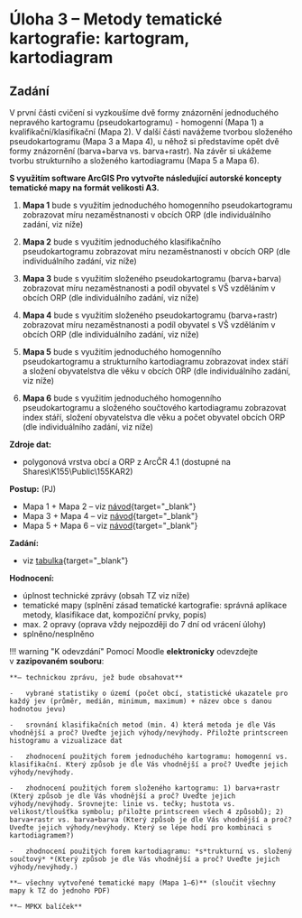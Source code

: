 # Úloha 3 – Metody tematické kartografie: kartogram, kartodiagram

## Zadání

V první části cvičení si vyzkoušíme dvě formy znázornění jednoduchého nepravého kartogramu (pseudokartogramu) - homogenní (Mapa 1) a kvalifikační/klasifikační (Mapa 2). V další části navážeme tvorbou složeného pseudokartogramu (Mapa 3 a Mapa 4), u něhož si představíme opět dvě formy znázornění (barva+barva vs. barva+rastr). Na závěr si ukážeme tvorbu strukturního a složeného kartodiagramu (Mapa 5 a Mapa 6).

**S využitím software ArcGIS Pro vytvořte následující autorské koncepty tematické mapy na formát velikosti A3.**

1.  **Mapa 1** bude s využitím jednoduchého homogenního pseudokartogramu zobrazovat míru nezaměstnanosti v obcích ORP (dle individuálního zadání, viz níže)

2.  **Mapa 2** bude s využitím jednoduchého klasifikačního pseudokartogramu zobrazovat míru nezaměstnanosti v obcích ORP (dle individuálního zadání, viz níže)

3.  **Mapa 3** bude s využitím složeného pseudokartogramu (barva+barva) zobrazovat míru nezaměstnanosti a podíl obyvatel s VŠ vzděláním v obcích ORP (dle individuálního zadání, viz níže)

4.  **Mapa 4** bude s využitím složeného pseudokartogramu (barva+rastr) zobrazovat míru nezaměstnanosti a podíl obyvatel s VŠ vzděláním v obcích ORP (dle individuálního zadání, viz níže)

5.  **Mapa 5** bude s využitím jednoduchého homogenního pseudokartogramu a strukturního kartodiagramu zobrazovat index stáří a složení obyvatelstva dle věku v obcích ORP (dle individuálního zadání, viz níže)

6.  **Mapa 6** bude s využitím jednoduchého homogenního pseudokartogramu a složeného součtového kartodiagramu zobrazovat index stáří, složení obyvatelstva dle věku a počet obyvatel  obcích ORP (dle individuálního zadání, viz níže)

**Zdroje dat:**

-   polygonová vrstva obcí a ORP z ArcČR 4.1 (dostupné na Shares\\K155\\Public\\155KAR2)

**Postup:** (PJ)

-   Mapa 1 + Mapa 2 – viz [návod](https://moodle-vyuka.cvut.cz/draftfile.php/12299/user/draft/752410911/155KAT2_jednoduchy_kartogram.pdf "návod"){target="_blank"}
-   Mapa 3 + Mapa 4 – viz [návod](https://moodle-vyuka.cvut.cz/draftfile.php/12299/user/draft/752410911/155KAT2_slozeny_kartogram.pdf "návod"){target="_blank"}
-   Mapa 5 + Mapa 6 – viz [návod](https://moodle-vyuka.cvut.cz/draftfile.php/12299/user/draft/752410911/155KAT2_kartodiagram.pdf "návod"){target="_blank"}

**Zadání:**  

-   viz [tabulka](https://moodle-vyuka.cvut.cz/draftfile.php/12299/user/draft/752410911/%C3%9Aloha%202%20-%20zad%C3%A1n%C3%AD.pdf "tabulka"){target="_blank"}

**Hodnocení:**

-   úplnost technické zprávy (obsah TZ viz níže)
-   tematické mapy (splnění zásad tematické kartografie: správná aplikace metody, klasifikace dat, kompoziční prvky, popis)
-   max. 2 opravy (oprava vždy nejpozději do 7 dní od vrácení úlohy)
-   splněno/nesplněno

!!! warning "K odevzdání"
    Pomocí Moodle **elektronicky** odevzdejte v **zazipovaném souboru**:

    **– technickou zprávu, jež bude obsahovat**

    -   vybrané statistiky o území (počet obcí, statistické ukazatele pro každý jev (průměr, medián, minimum, maximum) + název obce s danou hodnotou jevu)

    -   srovnání klasifikačních metod (min. 4) která metoda je dle Vás vhodnější a proč? Uveďte jejich výhody/nevýhody. Přiložte printscreen histogramu a vizualizace dat

    -   zhodnocení použitých forem jednoduchého kartogramu: homogenní vs. klasifikační. Který způsob je dle Vás vhodnější a proč? Uveďte jejich výhody/nevýhody.
    
    -   zhodnocení použitých forem složeného kartogramu: 1) barva+rastr (Který způsob je dle Vás vhodnější a proč? Uveďte jejich výhody/nevýhody. Srovnejte: linie vs. tečky; hustota vs. velikost/tloušťka symbolu; přiložte printscreen všech 4 způsobů); 2) barva+rastr vs. barva+barva (Který způsob je dle Vás vhodnější a proč? Uveďte jejich výhody/nevýhody. Který se lépe hodí pro kombinaci s kartodiagramem?)

    -   zhodnocení použitých forem kartodiagramu: *s*trukturní vs. složený součtový* *(Který způsob je dle Vás vhodnější a proč? Uveďte jejich výhody/nevýhody.)

    **– všechny vytvořené tematické mapy (Mapa 1–6)** (sloučit všechny mapy k TZ do jednoho PDF)
    
    **– MPKX balíček**